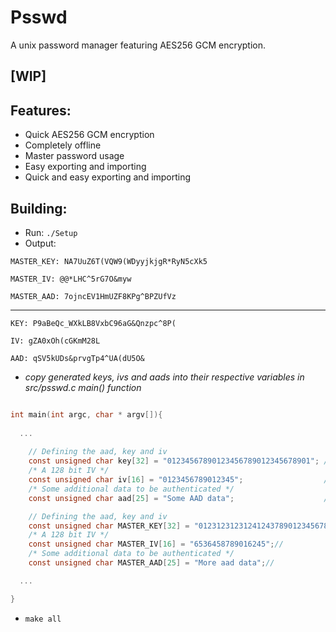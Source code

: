 # Psswd
A unix password manager featuring AES256 GCM encryption.
## [WIP]
## Features:
* Quick AES256 GCM encryption
* Completely offline
* Master password usage
* Easy exporting and importing
* Quick and easy exporting and importing

## Building:
* Run: `./Setup`
* Output:

`MASTER_KEY: NA7UuZ6T(VQW9(WDyyjkjgR*RyN5cXk5`

`MASTER_IV: @@*LHC^5rG7O&myw`

`MASTER_AAD: 7ojncEV1HmUZF8KPg^BPZUfVz`

___________________________________________

`KEY: P9aBeQc_WXkLB8VxbC96aG&Qnzpc^8P(`

`IV: gZA0xOh(cGKmM28L`

`AAD: qSV5kUDs&prvgTp4^UA(dU5O&`
        

* *copy generated keys, ivs and aads into their respective variables in src/psswd.c main() function*

```c

int main(int argc, char * argv[]){
  
  ...
  
	// Defining the aad, key and iv
	const unsigned char key[32] = "01234567890123456789012345678901"; // Replace with KEY
	/* A 128 bit IV */
	const unsigned char iv[16] = "0123456789012345";                  // Replace With IV
	/* Some additional data to be authenticated */
	const unsigned char aad[25] = "Some AAD data";                    // Replace with AAD

	// Defining the aad, key and iv
	const unsigned char MASTER_KEY[32] = "01231231231241243789012345678901"; // Replace with MASTER_KEY
	/* A 128 bit IV */
	const unsigned char MASTER_IV[16] = "6536458789016245";//                   Replace with MASTER_IV
	/* Some additional data to be authenticated */
	const unsigned char MASTER_AAD[25] = "More aad data";//                     Replace with MASTER_AAD

  ...

}

```

* `make all`

